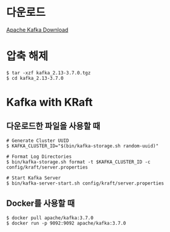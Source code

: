 # 다운로드

[Apache Kafka Download](https://www.apache.org/dyn/closer.cgi?path=/kafka/3.7.0/kafka_2.13-3.7.0.tgz)

# 압축 해제

```shell
$ tar -xzf kafka_2.13-3.7.0.tgz
$ cd kafka_2.13-3.7.0
```

# Kafka with KRaft

## 다운로드한 파일을 사용할 때

```shell
# Generate Cluster UUID
$ KAFKA_CLUSTER_ID="$(bin/kafka-storage.sh random-uuid)"

# Format Log Directories
$ bin/kafka-storage.sh format -t $KAFKA_CLUSTER_ID -c config/kraft/server.properties

# Start Kafka Server
$ bin/kafka-server-start.sh config/kraft/server.properties
```

## Docker를 사용할 때 

```shell
$ docker pull apache/kafka:3.7.0
$ docker run -p 9092:9092 apache/kafka:3.7.0
```